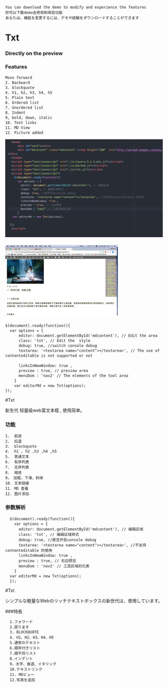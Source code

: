     You can download the demo to modify and experience the features
    你可以下载demo去修改和体验功能
    あなたは、機能を変更するには、デモや経験をダウンロードすることができます

# Txt

### Directly on the preview

### Features

```
Move forward
2. Backward
3. blockquote
4. h1, h2, h3, h4, h5
5. Plain text
6. Ordered list
7. Unordered list
8. Indent
9, bold, down, italic
10. Text links
11. MD View
12. Picture added

```


![use Action](./use.png)

![demo](./Txt.gif)


    $(document).ready(function(){
      var options = {
          editor: document.getElementById('mdcontent'), // Edit the area
          class: 'txt', // Edit the  style
          debug: true, //switch console debug
          textarea: '<textarea name="content"></textarea>', // The use of contenteditable is not supported or not

          linksInNewWindow: true ,
          preview : true, // preview area
          menuDom : 'nav2' // The elements of the tool area
        }
        var editorMd = new Txt(options);
    });




#Txt

新生代  轻量级web富文本框 , 使用简单。



### 功能

```
1.  前进
2.  后退
3.  blockquote
4.  h1 , h2 ,h3 ,h4 ,h5
5.  普通文本
6.  有序列表
7.  无序列表
8.  缩进
9， 加粗，下滑，斜体
10. 文本链接
11. MD 查看
12. 图片添加

```

### 参数解析

      $(document).ready(function(){
        var options = {
          editor: document.getElementById('mdcontent'), // 编辑区域
          class: 'txt', // 编辑区域样式
          debug: true, //是否开启console debug
          textarea: '<textarea name="content"></textarea>', //不支持contenteditable 的使用
          linksInNewWindow: true ,
          preview : true, // 右边预览
          menuDom : 'nav2' // 工具区域的元素
        }
      var editorMd = new Txt(options);
      });



#Txt

シンプルな軽量なWebのリッチテキストボックスの新世代は、使用しています。


###特長

```
  1.フォワード
  2.戻ります
  3. BLOCKQUOTE
  4. H1、H2、H3、H4、H5
  5.通常のテキスト
  6.順序付きリスト
  7.順不同リスト
  8.インデント
  9、太字、衰退、イタリック
  10.テキストリンク
  11. MDビュー
  12.写真を追加

```

